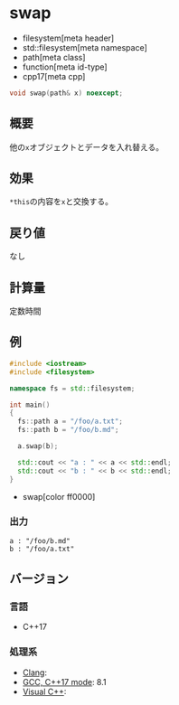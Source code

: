 # swap
* filesystem[meta header]
* std::filesystem[meta namespace]
* path[meta class]
* function[meta id-type]
* cpp17[meta cpp]

```cpp
void swap(path& x) noexcept;
```

## 概要
他の`x`オブジェクトとデータを入れ替える。


## 効果
`*this`の内容を`x`と交換する。


## 戻り値
なし


## 計算量
定数時間


## 例
```cpp example
#include <iostream>
#include <filesystem>

namespace fs = std::filesystem;

int main()
{
  fs::path a = "/foo/a.txt";
  fs::path b = "/foo/b.md";

  a.swap(b);

  std::cout << "a : " << a << std::endl;
  std::cout << "b : " << b << std::endl;
}
```
* swap[color ff0000]

### 出力
```
a : "/foo/b.md"
b : "/foo/a.txt"
```

## バージョン
### 言語
- C++17

### 処理系
- [Clang](/implementation.md#clang):
- [GCC, C++17 mode](/implementation.md#gcc): 8.1
- [Visual C++](/implementation.md#visual_cpp):
